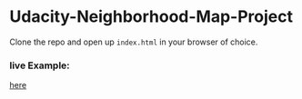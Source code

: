 # Udacity-Neighborhood-Map-Project

Clone the repo and open up `index.html` in your browser of choice.

### live Example:
[here](https://abeeralyaagoub.github.io/Udacity-Neighborhood-Map-Project/)
